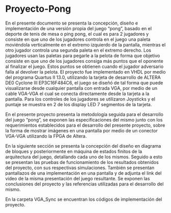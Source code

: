 # Proyecto-Pong
En el presente documento se presenta la concepción, diseño e implementación de una versión propia del juego “pong”, basado en el deporte de tenis de mesa o ping pong, el cual es para 2 jugadores y consiste en que uno de los jugadores controla en el juego una paleta moviéndola verticalmente en el extremo izquierdo de la pantalla, mientras el otro jugador controla una segunda paleta en el extremo derecho. Los jugadores usan las paletas para pegarle a la pelota de forma que objetivo consiste en que uno de los jugadores consiga más puntos que el oponente al finalizar el juego. Estos puntos se obtienen cuando el jugador adversario falla al devolver la pelota. El proyecto fue implementado en VHDL por medio del programa Quartus II 13.0, utilizando la tarjeta de desarrollo de ALTERA DE0 Cyclone III EP3C16F484C6, el juego se diseñó de tal forma que puede visualizarse desde cualquier pantalla con entrada VGA, por medio de un cable VGA-VGA el cual se conecta directamente desde la tarjeta a la pantalla. Para los controles  de los jugadores se utilizaron Joysticks y el puntaje se muestra en 2 de los display LED 7 segmentos de la tarjeta. 

En el presente proyecto presenta la metodología seguida para el desarrollo del juego “pong”, se exponen las especificaciones del mismo junto con los requerimientos establecidos para el desarrollo del presente proyecto, sobre la forma de mostrar imágenes en una pantalla por medio de un conector VGA-VGA utilizando la FPGA de Altera. 

En la siguiente sección se presenta la concepción del diseño en diagrama de bloques y posteriormente en máquina de estados finitos de la arquitectura del juego, detallando cada uno de los mismos. Seguido a esto se presentan las pruebas de funcionamiento de los resultados obtenidos del proyecto, con sus respectivas simulaciones. También se presentan pantallazos de una implementación en una pantalla y de adjunta el link del video de la misma presentación del juego resultante. Se exponen las conclusiones del proyecto y las referencias utilizadas para el desarrollo del mismo.

En la carpeta VGA_Sync se encuentran los códigos de implementación del proyecto.
